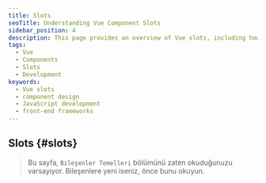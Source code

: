 ```yaml
---
title: Slots
seoTitle: Understanding Vue Component Slots
sidebar_position: 4
description: This page provides an overview of Vue slots, including how to use default, named, and scoped slots effectively. Learn best practices for slot content management in Vue components.
tags: 
  - Vue
  - Components
  - Slots
  - Development
keywords: 
  - Vue slots
  - component design
  - JavaScript development
  - front-end frameworks
---
```

## Slots {#slots}

> Bu sayfa, `Bileşenler Temelleri` bölümünü zaten okuduğunuzu varsayıyor. Bileşenlere yeni iseniz, önce bunu okuyun.